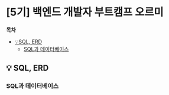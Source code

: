 # [5기] 백엔드 개발자 부트캠프 오르미

**목차**

- [💡SQL, ERD](#SQL-ERD)
  - [SQL과 데이터베이스](#sql과-데이터베이스)

## 💡 SQL, ERD
<a id="SQL-ERD"></a>

### SQL과 데이터베이스
<a id="SQL-ERD"></a>




